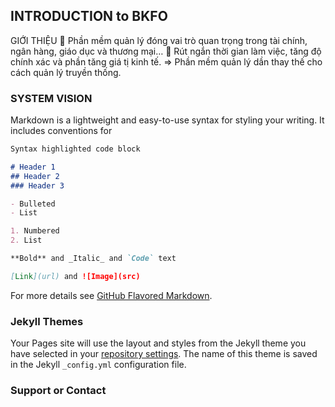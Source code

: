 ## INTRODUCTION to BKFO

GIỚI THIỆU
 Phần mềm quản lý đóng vai trò
quan trọng trong tài chính, ngân
hàng, giáo dục và thương mại…
 Rút ngắn thời gian làm việc, tăng
độ chính xác và phần tăng giá tị
kinh tế.
=> Phần mềm quản lý dần thay
thế cho cách quản lý truyền thống.


### SYSTEM VISION

Markdown is a lightweight and easy-to-use syntax for styling your writing. It includes conventions for

```markdown
Syntax highlighted code block

# Header 1
## Header 2
### Header 3

- Bulleted
- List

1. Numbered
2. List

**Bold** and _Italic_ and `Code` text

[Link](url) and ![Image](src)
```

For more details see [GitHub Flavored Markdown](https://guides.github.com/features/mastering-markdown/).

### Jekyll Themes

Your Pages site will use the layout and styles from the Jekyll theme you have selected in your [repository settings](https://github.com/dangminh125a/BKFO-/settings). The name of this theme is saved in the Jekyll `_config.yml` configuration file.

### Support or Contact


